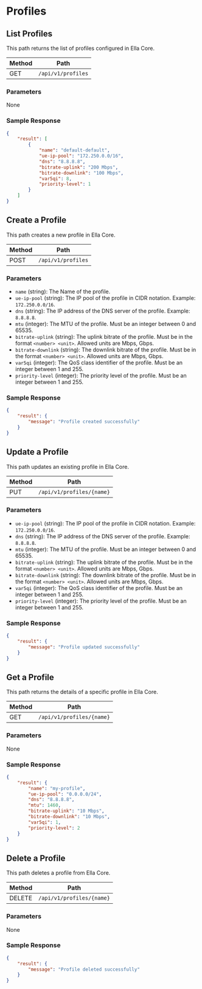 # Profiles

## List Profiles

This path returns the list of profiles configured in Ella Core.


| Method | Path               |
| ------ | ------------------ |
| GET    | `/api/v1/profiles` |

### Parameters

None

### Sample Response

```json
{
    "result": [
        {
            "name": "default-default",
            "ue-ip-pool": "172.250.0.0/16",
            "dns": "8.8.8.8",
            "bitrate-uplink": "200 Mbps",
            "bitrate-downlink": "100 Mbps",
            "var5qi": 8,
            "priority-level": 1
        }
    ]
}
```

## Create a Profile

This path creates a new profile in Ella Core.

| Method | Path               |
| ------ | ------------------ |
| POST   | `/api/v1/profiles` |

### Parameters

- `name` (string): The Name of the profile.
- `ue-ip-pool` (string): The IP pool of the profile in CIDR notation. Example: `172.250.0.0/16`.
- `dns` (string): The IP address of the DNS server of the profile. Example: `8.8.8.8`.
- `mtu` (integer): The MTU of the profile. Must be an integer between 0 and 65535.
- `bitrate-uplink` (string): The uplink bitrate of the profile. Must be in the format `<number> <unit>`. Allowed units are Mbps, Gbps.
- `bitrate-downlink` (string): The downlink bitrate of the profile. Must be in the format `<number> <unit>`. Allowed units are Mbps, Gbps.
- `var5qi` (integer): The QoS class identifier of the profile. Must be an integer between 1 and 255.
- `priority-level` (integer): The priority level of the profile. Must be an integer between 1 and 255.

### Sample Response

```json
{
    "result": {
        "message": "Profile created successfully"
    }
}
```

## Update a Profile

This path updates an existing profile in Ella Core.

| Method | Path                      |
| ------ | ------------------------- |
| PUT    | `/api/v1/profiles/{name}` |

### Parameters

- `ue-ip-pool` (string): The IP pool of the profile in CIDR notation. Example: `172.250.0.0/16`.
- `dns` (string): The IP address of the DNS server of the profile. Example: `8.8.8.8`.
- `mtu` (integer): The MTU of the profile. Must be an integer between 0 and 65535.
- `bitrate-uplink` (string): The uplink bitrate of the profile. Must be in the format `<number> <unit>`. Allowed units are Mbps, Gbps.
- `bitrate-downlink` (string): The downlink bitrate of the profile. Must be in the format `<number> <unit>`. Allowed units are Mbps, Gbps.
- `var5qi` (integer): The QoS class identifier of the profile. Must be an integer between 1 and 255.
- `priority-level` (integer): The priority level of the profile. Must be an integer between 1 and 255.


### Sample Response

```json
{
    "result": {
        "message": "Profile updated successfully"
    }
}
```

## Get a Profile

This path returns the details of a specific profile in Ella Core.

| Method | Path                      |
| ------ | ------------------------- |
| GET    | `/api/v1/profiles/{name}` |

### Parameters

None

### Sample Response

```json
{
    "result": {
        "name": "my-profile",
        "ue-ip-pool": "0.0.0.0/24",
        "dns": "8.8.8.8",
        "mtu": 1460,
        "bitrate-uplink": "10 Mbps",
        "bitrate-downlink": "10 Mbps",
        "var5qi": 1,
        "priority-level": 2
    }
}
```

## Delete a Profile

This path deletes a profile from Ella Core.

| Method | Path                      |
| ------ | ------------------------- |
| DELETE | `/api/v1/profiles/{name}` |

### Parameters

None

### Sample Response

```json
{
    "result": {
        "message": "Profile deleted successfully"
    }
}
```
